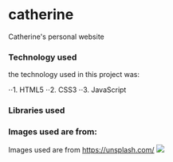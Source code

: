 # catherine
Catherine's personal website

### Technology used
the technology used in this project was:

 ⋅⋅1. HTML5
 ⋅⋅2. CSS3
 ⋅⋅3. JavaScript

### Libraries used
### Images used are from:
Images used are from https://unsplash.com/
<img src="https://unsplash.com/photos/Nxy-6QwGMzA">


